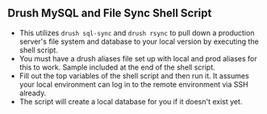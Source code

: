 ## Drush MySQL and File Sync Shell Script

* This utilizes `drush sql-sync` and `drush rsync` to pull down a production server's file system and database to your local version by executing the shell script.
* You must have a drush aliases file set up with local and prod aliases for this to work. Sample included at the end of the shell script.
* Fill out the top variables of the shell script and then run it. It assumes your local environment can log in to the remote environment via SSH already.
* The script will create a local database for you if it doesn't exist yet.
